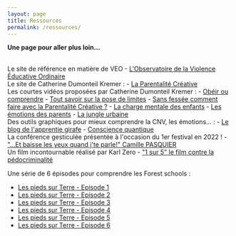 ```yaml
---
layout: page
title: Ressources
permalink: /ressources/
---
```

**Une page pour aller plus loin...**

<br>
Le site de référence en matière de VEO
- <a href="https://www.oveo.org/">L'Observatoire de la Violence Éducative Ordinaire</a>

<br>
Le site de Catherine Dumonteil Kremer :
- <a href="https://parentalitecreative.com">La Parentalité Créative </a>
<br>
Les courtes vidéos proposées par Catherine Dumonteil Kremer :
- <a href="https://www.youtube.com/watch?v=cHsr3w6nX9w&feature=youtu.be">Obéir ou comprendre</a> 
- <a href="https://vimeo.com/270265863">Tout savoir sur la pose de limites</a>
- <a href="https://vimeo.com/412321694">Sans fessée comment faire avec la Parentalité Créative ?</a> 
- <a href="https://vimeo.com/254280785">La charge mentale des enfants</a> 
- <a href="https://vimeo.com/470542051">Les émotions des parents</a> 
- <a href="https://vimeo.com/455522926">La jungle urbaine</a>

<br>
Des outils graphiques pour mieux comprendre la CNV, les émotions... :
- <a href="https://apprentie-girafe.com">Le blog de l'apprentie girafe</a>
- <a href="https://art-mella.com/site">Conscience quantique</a> 

<br>
La conférence gesticulée présentée à l'occasion du 1er festival en 2022 !
- <a href="https://youtu.be/m02aMaQOI5A?feature=shared">"...Et baisse les yeux quand j'te parle!" Camille PASQUIER </a>

<br>
Un film incontournable réalisé par Karl Zero
- <a href="https://www.youtube.com/watch?v=m2BcLFbu5IA&t=2420s">"1 sur 5" le film contre la pédocriminalité</a> 

Une série de 6 épisodes pour comprendre les Forest schools : 
- <a href="https://youtu.be/3n1YEsoF-1Q?si=0TT127yRfisQ2ztJ">Les pieds sur Terre - Episode 1</a>
- <a href="https://youtu.be/3aFjmil8WCo?si=RW0P-wnNhWQAhxdW">Les pieds sur Terre - Episode 2</a>
- <a href="https://youtu.be/MjQ7Kg5mXdA?si=awy2R1ObRSPxRltZ">Les pieds sur Terre - Episode 3</a>
- <a href="https://youtu.be/-3mJBbO_Gtg?si=w9gaHlu1HQ1LC2LF">Les pieds sur Terre - Episode 4</a>
- <a href="https://youtu.be/RCWKaVnlSjs?si=9kfJrO5GujtpwuFt">Les pieds sur Terre - Episode 5</a>
- <a href="https://youtu.be/AacwLeMccyc?si=YgfKIZzoo0FCzkNl">Les pieds sur Terre - Episode 6</a>

